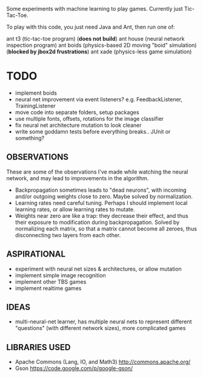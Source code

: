 Some experiments with machine learning to play games. Currently just
  Tic-Tac-Toe.

To play with this code, you just need Java and Ant, then run one of:

ant t3 (tic-tac-toe program) (**does not build**)
ant house (neural network inspection program)
ant boids (physics-based 2D moving "boid" simulation) (**blocked by jbox2d frustrations**)
ant xade (physics-less game simulation)

TODO
====
- implement boids
- neural net improvement via event listeners?
  e.g. FeedbackListener, TrainingListener
- move code into separate folders, setup packages
- use multiple fonts, offsets, rotations for the image classifier
- fix neural net architecture mutation to look cleaner
- write some goddamn tests before everything breaks.. JUnit or something?

OBSERVATIONS
------------
These are some of the observations I've made while watching the neural network,
  and may lead to improvements in the algorithm.
- Backpropagation sometimes leads to "dead neurons", with incoming and/or
  outgoing weights close to zero. Maybe solved by normalization.
- Learning rates need careful tuning. Perhaps I should implement local learning
  rates, or allow learning rates to mutate.
- Weights near zero are like a trap: they decrease their effect, and thus their
  exposure to modification during backpropagation.  Solved by normalizing each
  matrix, so that a matrix cannot become all zeroes, thus disconnecting two
  layers from each other.

ASPIRATIONAL
------------
- experiment with neural net sizes & architectures, or allow mutation
- implement simple image recognition
- implement other TBS games
- implement realtime games

IDEAS
-----
- multi-neural-net learner, has multiple neural nets to represent different
  "questions" (with different network sizes), more complicated games

LIBRARIES USED
--------------
- Apache Commons (Lang, IO, and Math3)
  http://commons.apache.org/
- Gson
  https://code.google.com/p/google-gson/
